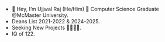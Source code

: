 - 👋 Hey, I’m Ujjwal Raj (He/Him) 🧿 Computer Science Graduate @McMaster University.  
- Deans List 2021-2022 & 2024-2025.
- Seeking New Projects 💼👨🏻‍💻.
- IQ of 122.

<!---
UjjwalRaj18/UjjwalRaj18 is a ✨ special ✨ repository because its `README.md` (this file) appears on your GitHub profile.
You can click the Preview link to take a look at your changes.
--->
